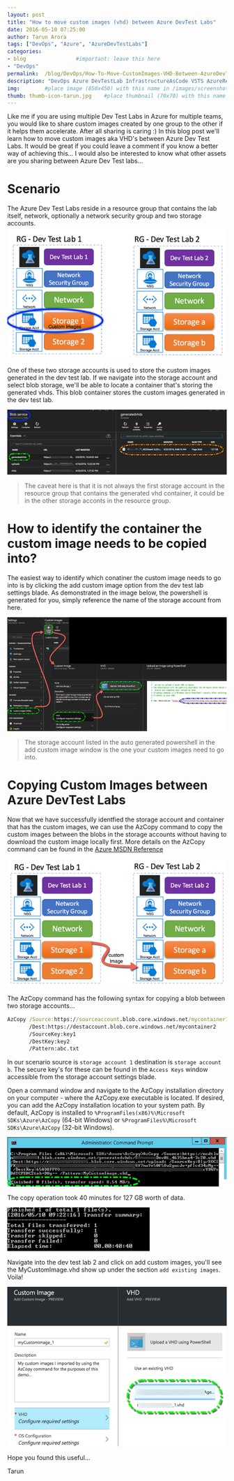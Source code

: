 ```yaml
---
layout: post
title: "How to move custom images (vhd) between Azure DevTest Labs"
date: 2016-05-10 07:25:00 
author: Tarun Arora 
tags: ["DevOps", "Azure", "AzureDevTestLabs"]
categories:
- blog                #important: leave this here
- "DevOps"
permalink:  /blog/DevOps/How-To-Move-CustomImages-VHD-Between-AzureDevTestLabs
description: "DevOps Azure DevTestLab InfrastructureAsCode VSTS AzureResourceManager InfrastructureAutomation VHD CustomImages"
img:        #place image (850x450) with this name in /images/screenshots
thumb: thumb-icon-tarun.jpg    #place thumbnail (70x70) with this name in /images/screenshots/thumbs/
---
```

Like me if you are using multiple Dev Test Labs in Azure for multiple teams, you would like to share custom images created by one group to the other if it helps them accelerate. After all sharing is caring :) In this blog post we'll learn how to move custom images aka VHD's between Azure Dev Test Labs. It would be great if you could leave a comment if you know a better way of achieving this... I would also be interested to know what other assets are you sharing between Azure Dev Test labs...
<!--more--> 


# Scenario
The Azure Dev Test Labs reside in a resource group that contains the lab itself, network, optionally a network security group and two storage accounts. 
![AzureDevTestLab](/images/screenshots/tarun/AzureDTL/AzureDtl_ResourceGroupDiagram.png)

One of these two storage accounts is used to store the custom images generated in the dev test lab. If we navigate into the storage account and select blob storage, we'll be able to locate a container that's storing the generated vhds. This blob container stores the custom images generated in the dev test lab. 

![AzureDevTestLab](/images/screenshots/tarun/AzureDTL/AzureDtl_VSTS_GeneratedVhdStorageAccount.png)

> The caveat here is that it is not always the first storage account in the resource group that contains the generated vhd container, it could be in the other storage acconts in the resource group.

# How to identify the container the custom image needs to be copied into?  
The easiest way to identify which conatiner the custom image needs to go into is by clicking the add custom image option from the dev test lab settings blade. As demonstrated in the image below, the powershell is generated for you, simply reference the name of the storage account from here. 

![AzureDevTestLab](/images/screenshots/tarun/AzureDTL/AzureDtl_VSTS_GenerateCustomImageOption.png)

> The storage account listed in the auto generated powershell in the add custom image window is the one your custom images need to go into.    

# Copying Custom Images between Azure DevTest Labs
Now that we have successfully identfied the storage account and container that has the custom images, we can use the AzCopy command to copy the custom images between the blobs in the storage accounts without having to download the custom image locally first. More details on the AzCopy command can be found in the [Azure MSDN Reference](https://azure.microsoft.com/en-gb/documentation/articles/storage-use-azcopy/)

 ![AzureDevTestLab](/images/screenshots/tarun/AzureDTL/AzureDtl_CopyCustomImageBetweenTwoDevTestLabs.png)

The AzCopy command has the following syntax for copying a blob between two storage accounts... 

``` cmd  
AzCopy /Source:https://sourceaccount.blob.core.windows.net/mycontainer1 
       /Dest:https://destaccount.blob.core.windows.net/mycontainer2 
       /SourceKey:key1 
       /DestKey:key2 
       /Pattern:abc.txt
```

In our scenario source is `storage account 1` destination is `storage account b`. The secure key's for these can be found in the `Access Keys` window accessible from the storage account settings blade. 

Open a command window and navigate to the AzCopy installation directory on your computer - where the AzCopy.exe executable is located. If desired, you can add the AzCopy installation location to your system path. By default, AzCopy is installed to `%ProgramFiles(x86)%\Microsoft SDKs\Azure\AzCopy` (64-bit Windows) or `%ProgramFiles%\Microsoft SDKs\Azure\AzCopy` (32-bit Windows).

![AzureDevTestLab](/images/screenshots/tarun/AzureDTL/AzureDtl_Task_AzCopyBetweenTwoStorageAccounts.png)

The copy operation took 40 minutes for 127 GB worth of data.

![AzureDevTestLab](/images/screenshots/tarun/AzureDTL/AzureDtl_AzCopy_Summary.png)

Navigate into the dev test lab 2 and click on add custom images, you'll see the MyCustomImage.vhd show up under the section `add existing images`. Voila!

![AzureDevTestLab - Add custom image](/images/screenshots/tarun/AzureDTL/AzureDtl_ImportCustomImages.png)

Hope you found this useful...  

Tarun